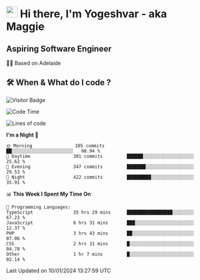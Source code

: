 <h1><img src="https://emojis.slackmojis.com/emojis/images/1531849430/4246/blob-sunglasses.gif?1531849430" width="30"/> Hi there, I'm Yogeshvar - aka Maggie</h1>

## Aspiring Software Engineer
🏂🏻  Based on Adelaide 

## 🛠 When & What do I code ?  

![Visitor Badge](https://visitor-badge.feriirawann.repl.co?username=yogeshvar&repo=yogeshvar&label=Visitors&style=plastic&color=%23457BFF&contentType=svg)

<!--START_SECTION:waka-->
![Code Time](http://img.shields.io/badge/Code%20Time-2%2C548%20hrs%209%20mins-blue)

![Lines of code](https://img.shields.io/badge/From%20Hello%20World%20I%27ve%20Written-4.0%20million%20lines%20of%20code-blue)

**I'm a Night 🦉** 

```text
🌞 Morning                105 commits         ██░░░░░░░░░░░░░░░░░░░░░░░   08.94 % 
🌆 Daytime                301 commits         ██████░░░░░░░░░░░░░░░░░░░   25.62 % 
🌃 Evening                347 commits         ███████░░░░░░░░░░░░░░░░░░   29.53 % 
🌙 Night                  422 commits         █████████░░░░░░░░░░░░░░░░   35.91 % 
```


📊 **This Week I Spent My Time On** 

```text
💬 Programming Languages: 
TypeScript               35 hrs 29 mins      █████████████████░░░░░░░░   67.23 % 
JavaScript               6 hrs 31 mins       ███░░░░░░░░░░░░░░░░░░░░░░   12.37 % 
PHP                      3 hrs 43 mins       ██░░░░░░░░░░░░░░░░░░░░░░░   07.06 % 
CSS                      2 hrs 31 mins       █░░░░░░░░░░░░░░░░░░░░░░░░   04.78 % 
Other                    1 hr 7 mins         █░░░░░░░░░░░░░░░░░░░░░░░░   02.14 % 
```


 Last Updated on 10/01/2024 13:27:59 UTC
<!--END_SECTION:waka-->
